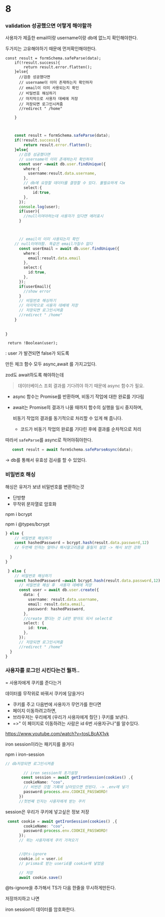# 8

### validation 성공했으면 어떻게 해야할까

사용자가 제출한 email이랑 username이랑 
db에 없느지 확인해야한다.

두가지는 고유해야하기 때문에 먼저확인해야한다.

``` tsx
const result = formSchema.safeParse(data);
    if(!result.success){
        return result.error.flatten();
    }else{
      //검증 성공했다면
      // username이 이미 존재하는지 확인하자
      // email이 이미 사용되는지 확인
      // 비밀번호 해싱하기
      // 마지막으로 사용자 데베에 저장
      // 저장되면 로그인시켜줌
      //redirect " /home"

    }
    
```


``` ts

    const result = formSchema.safeParse(data);
    if(!result.success){
        return result.error.flatten();
    }else{
      //검증 성공했다면
      // username이 이미 존재하는지 확인하자
      const user =await db.user.findUnique({
        where:{
          username:result.data.username,
        },
        // db에 요청할 데이터를 결정할 수 있다. 불필요하게 다x
        select:{
            id:true,
        },
      });
      console.log(user);
      if(user){
        //null이여야하는데 사용자가 있다면 에러표시
      }



      // email이 이미 사용되는지 확인
    // null이여야함. 똑같은 email가질수 없다
      const userEmail = await db.user.findUnique({
        where:{
          email:result.data.email
        },
        select:{
          id:true,
        },
      });
      if(userEmail){
        //show error
      }
      // 비밀번호 해싱하기
      // 마지막으로 사용자 데베에 저장
      // 저장되면 로그인시켜줌
      //redirect " /home"
    }
    
   
}
```


` return !Boolean(user);` 

: user 가 발견되면 false가 되도록 



만든 체크 함수 모두 async,await 를 가지고있다. 

zod도  await하도록 해야하는데 

> 데이터베이스 조회 결과를 기다려야 하기 때문에 async 함수가 필요.

-  async 함수는 Promise를 반환하며, 비동기 작업에 대한 완료를 기다림
-  await는 Promise의 결과가 나올 때까지 함수의 실행을 일시 중지하며, 
    
    비동기 작업의 결과를 동기적으로 처리할 수 있게 해 줍니다.

    -  코드가 비동기 작업의 완료를 기다린 후에 결과를 순차적으로 처리



따라서 `safeParse`를 async로 적어야줘야한다.
``` ts
   const result = await formSchema.safeParseAsync(data);
```

-> db를 통해서 유효성 검사를 할 수 있었다. 

### 비밀번호 해싱

해싱은 유저가 보낸 비밀번호를 변환하는것
- 단방향 
- 무작위 문자열로 암호화

npm i bcrypt

npm i @types/bcrypt

``` ts
} else {
    // 비밀번호 해싱하기
    const hashedPassword = bcrypt.hash(result.data.password,12)
    // 두번째 인자는 얼마나 해시알고리즘을 돌릴지 설정 -> 해시 보안 강화 
    
  }
}
```


``` ts 
 } else {
    // 비밀번호 해싱하기
    const hashedPassword =await bcrypt.hash(result.data.password,12)
      // 비밀번호 해싱 후  사용자 데베에 저장
      const user = await db.user.create({
        data: {
          username: result.data.username,
          email: result.data.email,
          password: hashedPassword,
        },
        //create 했다는 것 id만 받아도 되서 select로 
        select: {
          id: true,
        },
      });
      // 저장되면 로그인시켜줌
      //redirect " /home"
  }
}

```


### 사용자를 로그인 시킨다는건 뭘까..
 = 사용자에게 쿠키를 준다는거

 데이터를 무작위로 바꿔서 쿠키에 담을거다

 - 쿠키를 주고 다음번에 사용자가 무언가를 한다면
 - 페이지 이동하려고하면, 
 - 브라우저는 우리에게 (우리가 사용자에게 줬던 ) 쿠키를 보낸다.
 - =>" 이 페이지로 이동하려는 사람은 id 6번 사용자구나"를 알수있다.

https://www.youtube.com/watch?v=tosLBcAX1vk


iron session이라는 패키지를 쓸거다

npm i iron-session

``` ts
// db저장되면 로그인시켜줌

        // iron session의 초기설정 
       const session = await getIronSession(cookies() ,{
        cookieName: "coo",
        // 비번은 깃헙 기록에 남아있으면 안된다. -> .env에 넣기  
        password:process.env.COOKIE_PASSWORD!
      })
      //첫번째 인자는 사용자에게 받는 쿠키

```

session은 우리가 쿠키에 넣고싶은 정보 저장

``` ts
 const cookie = await getIronSession(cookies() ,{
        cookieName: "coo",
        password:process.env.COOKIE_PASSWORD!
      });
      // 위는 사용자에게 쿠키 가져오기 


      //@ts-ignore
      cookie.id = user.id
      // prisma로 받는 userid를 cookie에 넣었음

      // 저장 
      await cookie.save()


```
@ts-ignore을 추가해서 TS가 다음 한줄을 무시하게만든다.


저장까지하고 나면 

iron session이 데이터를 암호화한다.
